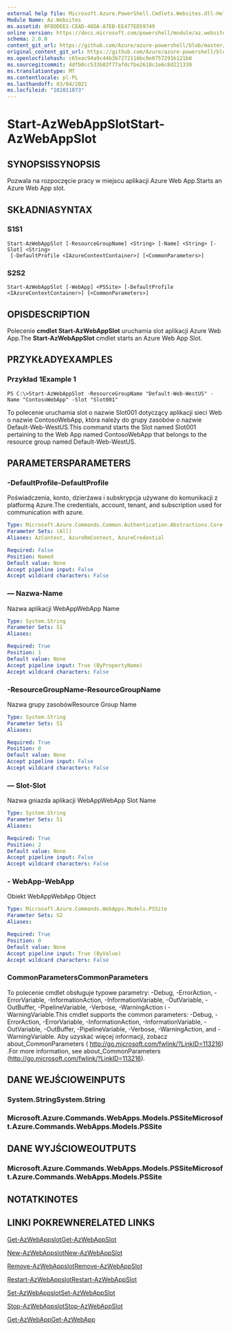 ```yaml
---
external help file: Microsoft.Azure.PowerShell.Cmdlets.Websites.dll-Help.xml
Module Name: Az.Websites
ms.assetid: 0FDDDEE1-CEAD-46DA-A7EB-EE477ED59749
online version: https://docs.microsoft.com/powershell/module/az.websites/start-azwebappslot
schema: 2.0.0
content_git_url: https://github.com/Azure/azure-powershell/blob/master/src/Websites/Websites/help/Start-AzWebAppSlot.md
original_content_git_url: https://github.com/Azure/azure-powershell/blob/master/src/Websites/Websites/help/Start-AzWebAppSlot.md
ms.openlocfilehash: c65eac94a9c44b3b7272116bc0e0757291b121b8
ms.sourcegitcommit: 4dfb0cc533b83f77afdcfbe2618c1e6c8d221330
ms.translationtype: MT
ms.contentlocale: pl-PL
ms.lasthandoff: 03/04/2021
ms.locfileid: "102011073"
---
```

# <span data-ttu-id="d2e41-101">Start-AzWebAppSlot</span><span class="sxs-lookup"><span data-stu-id="d2e41-101">Start-AzWebAppSlot</span></span>

## <span data-ttu-id="d2e41-102">SYNOPSIS</span><span class="sxs-lookup"><span data-stu-id="d2e41-102">SYNOPSIS</span></span>
<span data-ttu-id="d2e41-103">Pozwala na rozpoczęcie pracy w miejscu aplikacji Azure Web App.</span><span class="sxs-lookup"><span data-stu-id="d2e41-103">Starts an Azure Web App slot.</span></span>

## <span data-ttu-id="d2e41-104">SKŁADNIA</span><span class="sxs-lookup"><span data-stu-id="d2e41-104">SYNTAX</span></span>

### <span data-ttu-id="d2e41-105">S1</span><span class="sxs-lookup"><span data-stu-id="d2e41-105">S1</span></span>
```
Start-AzWebAppSlot [-ResourceGroupName] <String> [-Name] <String> [-Slot] <String>
 [-DefaultProfile <IAzureContextContainer>] [<CommonParameters>]
```

### <span data-ttu-id="d2e41-106">S2</span><span class="sxs-lookup"><span data-stu-id="d2e41-106">S2</span></span>
```
Start-AzWebAppSlot [-WebApp] <PSSite> [-DefaultProfile <IAzureContextContainer>] [<CommonParameters>]
```

## <span data-ttu-id="d2e41-107">OPIS</span><span class="sxs-lookup"><span data-stu-id="d2e41-107">DESCRIPTION</span></span>
<span data-ttu-id="d2e41-108">Polecenie **cmdlet Start-AzWebAppSlot** uruchamia slot aplikacji Azure Web App.</span><span class="sxs-lookup"><span data-stu-id="d2e41-108">The **Start-AzWebAppSlot** cmdlet starts an Azure Web App Slot.</span></span>

## <span data-ttu-id="d2e41-109">PRZYKŁADY</span><span class="sxs-lookup"><span data-stu-id="d2e41-109">EXAMPLES</span></span>

### <span data-ttu-id="d2e41-110">Przykład 1</span><span class="sxs-lookup"><span data-stu-id="d2e41-110">Example 1</span></span>
```
PS C:\>Start-AzWebAppSlot -ResourceGroupName "Default-Web-WestUS" -Name "ContosoWebApp" -Slot "Slot001"
```

<span data-ttu-id="d2e41-111">To polecenie uruchamia slot o nazwie Slot001 dotyczący aplikacji sieci Web o nazwie ContosoWebApp, która należy do grupy zasobów o nazwie Default-Web-WestUS.</span><span class="sxs-lookup"><span data-stu-id="d2e41-111">This command starts the Slot named Slot001 pertaining to the Web App named ContosoWebApp that belongs to the resource group named Default-Web-WestUS.</span></span>

## <span data-ttu-id="d2e41-112">PARAMETERS</span><span class="sxs-lookup"><span data-stu-id="d2e41-112">PARAMETERS</span></span>

### <span data-ttu-id="d2e41-113">-DefaultProfile</span><span class="sxs-lookup"><span data-stu-id="d2e41-113">-DefaultProfile</span></span>
<span data-ttu-id="d2e41-114">Poświadczenia, konto, dzierżawa i subskrypcja używane do komunikacji z platformą Azure.</span><span class="sxs-lookup"><span data-stu-id="d2e41-114">The credentials, account, tenant, and subscription used for communication with azure.</span></span>

```yaml
Type: Microsoft.Azure.Commands.Common.Authentication.Abstractions.Core.IAzureContextContainer
Parameter Sets: (All)
Aliases: AzContext, AzureRmContext, AzureCredential

Required: False
Position: Named
Default value: None
Accept pipeline input: False
Accept wildcard characters: False
```

### <span data-ttu-id="d2e41-115">— Nazwa</span><span class="sxs-lookup"><span data-stu-id="d2e41-115">-Name</span></span>
<span data-ttu-id="d2e41-116">Nazwa aplikacji WebApp</span><span class="sxs-lookup"><span data-stu-id="d2e41-116">WebApp Name</span></span>

```yaml
Type: System.String
Parameter Sets: S1
Aliases:

Required: True
Position: 1
Default value: None
Accept pipeline input: True (ByPropertyName)
Accept wildcard characters: False
```

### <span data-ttu-id="d2e41-117">-ResourceGroupName</span><span class="sxs-lookup"><span data-stu-id="d2e41-117">-ResourceGroupName</span></span>
<span data-ttu-id="d2e41-118">Nazwa grupy zasobów</span><span class="sxs-lookup"><span data-stu-id="d2e41-118">Resource Group Name</span></span>

```yaml
Type: System.String
Parameter Sets: S1
Aliases:

Required: True
Position: 0
Default value: None
Accept pipeline input: False
Accept wildcard characters: False
```

### <span data-ttu-id="d2e41-119">— Slot</span><span class="sxs-lookup"><span data-stu-id="d2e41-119">-Slot</span></span>
<span data-ttu-id="d2e41-120">Nazwa gniazda aplikacji WebApp</span><span class="sxs-lookup"><span data-stu-id="d2e41-120">WebApp Slot Name</span></span>

```yaml
Type: System.String
Parameter Sets: S1
Aliases:

Required: True
Position: 2
Default value: None
Accept pipeline input: False
Accept wildcard characters: False
```

### <span data-ttu-id="d2e41-121">- WebApp</span><span class="sxs-lookup"><span data-stu-id="d2e41-121">-WebApp</span></span>
<span data-ttu-id="d2e41-122">Obiekt WebApp</span><span class="sxs-lookup"><span data-stu-id="d2e41-122">WebApp Object</span></span>

```yaml
Type: Microsoft.Azure.Commands.WebApps.Models.PSSite
Parameter Sets: S2
Aliases:

Required: True
Position: 0
Default value: None
Accept pipeline input: True (ByValue)
Accept wildcard characters: False
```

### <span data-ttu-id="d2e41-123">CommonParameters</span><span class="sxs-lookup"><span data-stu-id="d2e41-123">CommonParameters</span></span>
<span data-ttu-id="d2e41-124">To polecenie cmdlet obsługuje typowe parametry: -Debug, -ErrorAction, -ErrorVariable, -InformationAction, -InformationVariable, -OutVariable, -OutBuffer, -PipelineVariable, -Verbose, -WarningAction i -WarningVariable.</span><span class="sxs-lookup"><span data-stu-id="d2e41-124">This cmdlet supports the common parameters: -Debug, -ErrorAction, -ErrorVariable, -InformationAction, -InformationVariable, -OutVariable, -OutBuffer, -PipelineVariable, -Verbose, -WarningAction, and -WarningVariable.</span></span> <span data-ttu-id="d2e41-125">Aby uzyskać więcej informacji, zobacz about_CommonParameters ( http://go.microsoft.com/fwlink/?LinkID=113216) .</span><span class="sxs-lookup"><span data-stu-id="d2e41-125">For more information, see about_CommonParameters (http://go.microsoft.com/fwlink/?LinkID=113216).</span></span>

## <span data-ttu-id="d2e41-126">DANE WEJŚCIOWE</span><span class="sxs-lookup"><span data-stu-id="d2e41-126">INPUTS</span></span>

### <span data-ttu-id="d2e41-127">System.String</span><span class="sxs-lookup"><span data-stu-id="d2e41-127">System.String</span></span>

### <span data-ttu-id="d2e41-128">Microsoft.Azure.Commands.WebApps.Models.PSSite</span><span class="sxs-lookup"><span data-stu-id="d2e41-128">Microsoft.Azure.Commands.WebApps.Models.PSSite</span></span>

## <span data-ttu-id="d2e41-129">DANE WYJŚCIOWE</span><span class="sxs-lookup"><span data-stu-id="d2e41-129">OUTPUTS</span></span>

### <span data-ttu-id="d2e41-130">Microsoft.Azure.Commands.WebApps.Models.PSSite</span><span class="sxs-lookup"><span data-stu-id="d2e41-130">Microsoft.Azure.Commands.WebApps.Models.PSSite</span></span>

## <span data-ttu-id="d2e41-131">NOTATKI</span><span class="sxs-lookup"><span data-stu-id="d2e41-131">NOTES</span></span>

## <span data-ttu-id="d2e41-132">LINKI POKREWNE</span><span class="sxs-lookup"><span data-stu-id="d2e41-132">RELATED LINKS</span></span>

[<span data-ttu-id="d2e41-133">Get-AzWebAppslot</span><span class="sxs-lookup"><span data-stu-id="d2e41-133">Get-AzWebAppSlot</span></span>](./Get-AzWebAppSlot.md)

[<span data-ttu-id="d2e41-134">New-AzWebAppslot</span><span class="sxs-lookup"><span data-stu-id="d2e41-134">New-AzWebAppSlot</span></span>](./New-AzWebAppSlot.md)

[<span data-ttu-id="d2e41-135">Remove-AzWebAppslot</span><span class="sxs-lookup"><span data-stu-id="d2e41-135">Remove-AzWebAppSlot</span></span>](./Remove-AzWebAppSlot.md)

[<span data-ttu-id="d2e41-136">Restart-AzWebAppslot</span><span class="sxs-lookup"><span data-stu-id="d2e41-136">Restart-AzWebAppSlot</span></span>](./Restart-AzWebAppSlot.md)

[<span data-ttu-id="d2e41-137">Set-AzWebAppslot</span><span class="sxs-lookup"><span data-stu-id="d2e41-137">Set-AzWebAppSlot</span></span>](./Set-AzWebAppSlot.md)

[<span data-ttu-id="d2e41-138">Stop-AzWebAppslot</span><span class="sxs-lookup"><span data-stu-id="d2e41-138">Stop-AzWebAppSlot</span></span>](./Stop-AzWebAppSlot.md)

[<span data-ttu-id="d2e41-139">Get-AzWebApp</span><span class="sxs-lookup"><span data-stu-id="d2e41-139">Get-AzWebApp</span></span>](./Get-AzWebApp.md)
